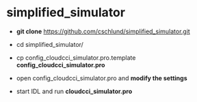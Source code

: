 
# simplified_simulator

  * **git clone** https://github.com/cschlund/simplified_simulator.git
  
  * cd simplified_simulator/
  
  * cp config_cloudcci_simulator.pro.template **config_cloudcci_simulator.pro**
  
  * open config_cloudcci_simulator.pro and **modify the settings**
  
  * start IDL and run **cloudcci_simulator.pro**

